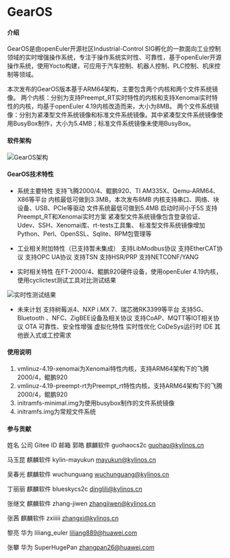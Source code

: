 # GearOS

#### 介绍
GearOS是由openEuler开源社区Industrial-Control SIG孵化的一款面向工业控制领域的实时增强操作系统，专注于操作系统实时性、可靠性，基于openEuler开源操作系统，使用Yocto构建，可应用于汽车控制、机器人控制、PLC控制、机床控制等领域。

本次发布的GearOS版本基于ARM64架构，主要包含两个内核和两个文件系统镜像。
两个内核：分别为支持Preempt_RT实时特性的内核和支持Xenomai实时特性的内核，均基于openEuler 4.19内核改造而来，大小为8MB。
两个文件系统镜像：分别为紧凑型文件系统镜像和标准文件系统镜像。其中紧凑型文件系统镜像使用BusyBox制作，大小为5.4MB；标准文件系统镜像未使用BusyBox。

#### 软件架构

![GearOS架构](https://images.gitee.com/uploads/images/2021/1105/170120_5f3cea00_5548898.png "屏幕截图.png")

#### GearOS技术特性

- 系统主要特性
支持飞腾2000/4、鲲鹏920、TI AM335X、Qemu-ARM64、X86等平台
内核最低可做到3.3MB，本次发布8MB
内核支持串口、网络、块设备、USB、PCIe等驱动
文件系统最低可做到5.4MB
启动时间小于5S
支持Preempt_RT和Xenomai实时方案
紧凑型文件系统镜像包含登录验证、Udev、SSH、Xenomai库、rt-tests工具集、
标准型文件系统镜像增加Python、Perl、OpenSSL、Sqlite、RPM包管理等

- 工业相关附加特性（已支持暂未集成）
支持LibModbus协议
支持EtherCAT协议
支持OPC UA协议
支持TSN
支持HSR/PRP
支持NETCONF/YANG

- 实时相关特性
在FT-2000/4、鲲鹏920硬件设备，使用openEuler 4.19内核，使用cyclictest测试工具对比测试结果


![实时性测试结果](https://images.gitee.com/uploads/images/2021/1105/170113_e42bc343_5548898.png "屏幕截图.png")

- 未来计划
支持树莓派4、NXP i.MX 7、瑞芯微RK3399等平台
支持5G、Bluetooth 、NFC、ZigBEE设备及相关协议
支持CoAP、MQTT等IOT相关协议
OTA
可靠性、安全性增强
虚拟化特性
实时性优化
CoDeSys运行时
IDE
其他嵌入式或工控需求

#### 使用说明

1.  vmlinuz-4.19-xenomai为Xenomai特性内核，支持ARM64架构下的飞腾2000/4，鲲鹏920
2.  vmlinuz-4.19-preempt-rt为Preempt_rt特性内核，支持ARM64架构下的飞腾2000/4，鲲鹏920
3.  initramfs-minimal.img为使用busybox制作的文件系统镜像
4.  initramfs.img为常规文件系统

#### 参与贡献

姓名	公司	Gitee ID	邮箱
郭皓	麒麟软件	guohaocs2c	guohao@kylinos.cn

马玉昆	麒麟软件	kylin-mayukun	mayukun@kylinos.cn

吴春光	麒麟软件	wuchunguang	wuchunguang@kylinos.cn

丁丽丽	麒麟软件	blueskycs2c	dinglili@kylinos.cn

张继文	麒麟软件	zhang-jiwen	zhangjiwen@kylinos.cn

张茜	麒麟软件	zxiiiii	zhangxi@kylinos.cn

黎亮	华为	liliang_euler	liliang889@huawei.com

张攀	华为	SuperHugePan	zhangpan26@huawei.com



